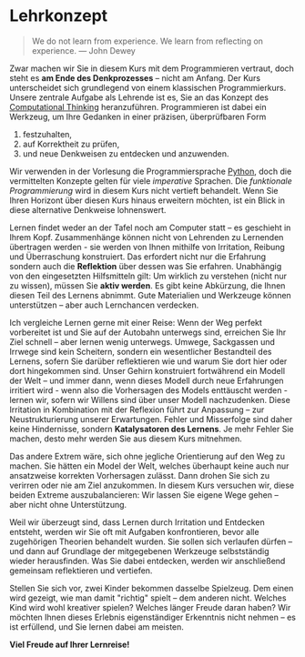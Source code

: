 # Lehrkonzept

> We do not learn from experience. We learn from reflecting on experience. — John Dewey

Zwar machen wir Sie in diesem Kurs mit dem Programmieren vertraut, doch steht es **am Ende des Denkprozesses** – nicht am Anfang. Der Kurs unterscheidet sich grundlegend von einem klassischen Programmierkurs. Unsere zentrale Aufgabe als Lehrende ist es, Sie an das Konzept des [Computational Thinking](sec-what-is-ct) heranzuführen. Programmieren ist dabei ein Werkzeug, um Ihre Gedanken in einer präzisen, überprüfbaren Form

1. festzuhalten,  
2. auf Korrektheit zu prüfen,  
3. und neue Denkweisen zu entdecken und anzuwenden.

Wir verwenden in der Vorlesung die Programmiersprache [Python](sec-python), doch die vermittelten Konzepte gelten für viele *imperative* Sprachen. Die *funktionale Programmierung* wird in diesem Kurs nicht vertieft behandelt. Wenn Sie Ihren Horizont über diesen Kurs hinaus erweitern möchten, ist ein Blick in diese alternative Denkweise lohnenswert.

Lernen findet weder an der Tafel noch am Computer statt – es geschieht in Ihrem Kopf. Zusammenhänge können nicht von Lehrenden zu Lernenden übertragen werden - sie werden von Ihnen mithilfe von Irritation, Reibung und Überraschung konstruiert. Das erfordert nicht nur die Erfahrung sondern auch die **Reflektion** über dessen was Sie erfahren. Unabhängig von den eingesetzten Hilfsmitteln gilt: Um wirklich zu verstehen (nicht nur zu wissen), müssen Sie **aktiv werden**.
Es gibt keine Abkürzung, die Ihnen diesen Teil des Lernens abnimmt. Gute Materialien und Werkzeuge können unterstützen – aber auch Lernchancen verdecken.

Ich vergleiche Lernen gerne mit einer Reise: Wenn der Weg perfekt vorbereitet ist und Sie auf der Autobahn unterwegs sind, erreichen Sie Ihr Ziel schnell – aber lernen wenig unterwegs. Umwege, Sackgassen und Irrwege sind kein Scheitern, sondern ein wesentlicher Bestandteil des Lernens, sofern Sie darüber reflektieren wie und warum Sie dort hier oder dort hingekommen sind. Unser Gehirn konstruiert fortwährend ein Modell der Welt – und immer dann, wenn dieses Modell durch neue Erfahrungen irritiert wird - wenn also die Vorhersagen des Models enttäuscht werden - lernen wir, sofern wir Willens sind über unser Modell nachzudenken.
Diese Irritation in Kombination mit der Reflexion führt zur Anpassung – zur Neustrukturierung unserer Erwartungen. Fehler und Misserfolge sind daher keine Hindernisse, sondern **Katalysatoren des Lernens**. Je mehr Fehler Sie machen, desto mehr werden Sie aus diesem Kurs mitnehmen.

Das andere Extrem wäre, sich ohne jegliche Orientierung auf den Weg zu machen. Sie hätten ein Model der Welt, welches überhaupt keine auch nur ansatzweise korrekten Vorhersagen zulässt. Dann drohen Sie sich zu verirren oder nie am Ziel anzukommen. In diesem Kurs versuchen wir, diese beiden Extreme auszubalancieren: Wir lassen Sie eigene Wege gehen – aber nicht ohne Unterstützung.

Weil wir überzeugt sind, dass Lernen durch Irritation und Entdecken entsteht, werden wir Sie oft mit Aufgaben konfrontieren, bevor alle zugehörigen Theorien behandelt wurden. Sie sollen sich verlaufen dürfen – und dann auf Grundlage der mitgegebenen Werkzeuge selbstständig wieder herausfinden. Was Sie dabei entdecken, werden wir anschließend gemeinsam reflektieren und vertiefen.

Stellen Sie sich vor, zwei Kinder bekommen dasselbe Spielzeug. Dem einen wird gezeigt, wie man damit "richtig" spielt – dem anderen nicht. Welches Kind wird wohl kreativer spielen? Welches länger Freude daran haben? Wir möchten Ihnen dieses Erlebnis eigenständiger Erkenntnis nicht nehmen – es ist erfüllend, und Sie lernen dabei am meisten.

**Viel Freude auf Ihrer Lernreise!**